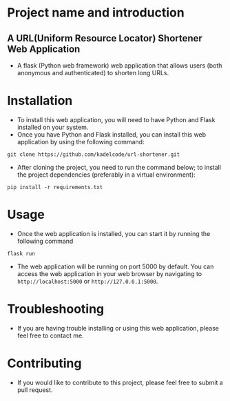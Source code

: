 # Project name and introduction
## A URL(Uniform Resource Locator) Shortener Web Application
- A flask (Python web framework) web application that allows users (both anonymous and authenticated) to shorten long URLs.

# Installation
- To install this web application, you will need to have Python and Flask installed on your system.
- Once you have Python and Flask installed, you can install this web application by using the following command:
```
git clone https://github.com/kadelcode/url-shortener.git
```
- After cloning the project, you need to run the command below; to install the project dependencies (preferably in a virtual environment):
```
pip install -r requirements.txt
```

# Usage
- Once the web application is installed, you can start it by running the following command
```
flask run
```
- The web application will be running on port 5000 by default. You can access the web application in your web browser by navigating to ```http://localhost:5000``` or ```http://127.0.0.1:5000```.

# Troubleshooting
- If you are having trouble installing or using this web application, please feel free to contact me.

# Contributing
- If you would like to contribute to this project, please feel free to submit a pull request.
